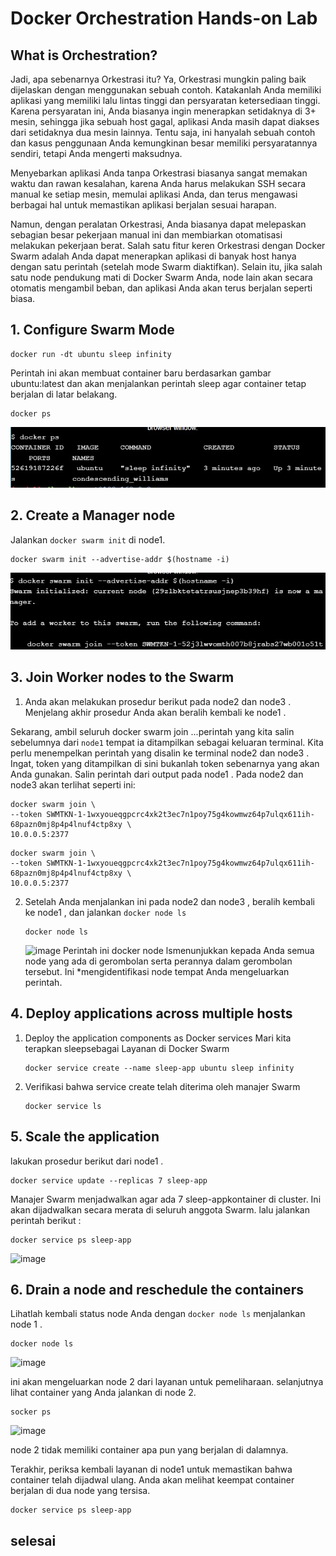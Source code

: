 # Docker Orchestration Hands-on Lab

##  What is Orchestration?
Jadi, apa sebenarnya Orkestrasi itu? Ya, Orkestrasi mungkin paling baik dijelaskan dengan menggunakan sebuah contoh. Katakanlah Anda memiliki aplikasi yang memiliki lalu lintas tinggi dan persyaratan ketersediaan tinggi. Karena persyaratan ini, Anda biasanya ingin menerapkan setidaknya di 3+ ​​mesin, sehingga jika sebuah host gagal, aplikasi Anda masih dapat diakses dari setidaknya dua mesin lainnya. Tentu saja, ini hanyalah sebuah contoh dan kasus penggunaan Anda kemungkinan besar memiliki persyaratannya sendiri, tetapi Anda mengerti maksudnya.

Menyebarkan aplikasi Anda tanpa Orkestrasi biasanya sangat memakan waktu dan rawan kesalahan, karena Anda harus melakukan SSH secara manual ke setiap mesin, memulai aplikasi Anda, dan terus mengawasi berbagai hal untuk memastikan aplikasi berjalan sesuai harapan.

Namun, dengan peralatan Orkestrasi, Anda biasanya dapat melepaskan sebagian besar pekerjaan manual ini dan membiarkan otomatisasi melakukan pekerjaan berat. Salah satu fitur keren Orkestrasi dengan Docker Swarm adalah Anda dapat menerapkan aplikasi di banyak host hanya dengan satu perintah (setelah mode Swarm diaktifkan). Selain itu, jika salah satu node pendukung mati di Docker Swarm Anda, node lain akan secara otomatis mengambil beban, dan aplikasi Anda akan terus berjalan seperti biasa.

## 1. Configure Swarm Mode
```
docker run -dt ubuntu sleep infinity
```
Perintah ini akan membuat container baru berdasarkan gambar ubuntu:latest dan akan menjalankan perintah sleep agar container tetap berjalan di latar belakang.

```
docker ps
```
![docker ps](./2-docker-ps.jpg)

## 2. Create a Manager node

Jalankan `docker swarm init` di node1.
```
docker swarm init --advertise-addr $(hostname -i)
```
![](./3-swarm-init-.jpg)

## 3. Join Worker nodes to the Swarm
1. Anda akan melakukan prosedur berikut pada node2 dan node3 . Menjelang akhir prosedur Anda akan beralih kembali ke node1 .

Sekarang, ambil seluruh docker swarm join ...perintah yang kita salin sebelumnya dari `node1` tempat ia ditampilkan sebagai keluaran terminal. Kita perlu menempelkan perintah yang disalin ke terminal node2 dan node3 .
Ingat, token yang ditampilkan di sini bukanlah token sebenarnya yang akan Anda gunakan. Salin perintah dari output pada node1 . Pada node2 dan node3 akan terlihat seperti ini:
```
docker swarm join \
--token SWMTKN-1-1wxyoueqgpcrc4xk2t3ec7n1poy75g4kowmwz64p7ulqx611ih-68pazn0mj8p4p4lnuf4ctp8xy \
10.0.0.5:2377
```
```
docker swarm join \
--token SWMTKN-1-1wxyoueqgpcrc4xk2t3ec7n1poy75g4kowmwz64p7ulqx611ih-68pazn0mj8p4p4lnuf4ctp8xy \
10.0.0.5:2377
```
2. Setelah Anda menjalankan ini pada node2 dan node3 , beralih kembali ke node1 , dan jalankan `docker node ls`
   ```
   docker node ls
   ```
   ![image](./)
Perintah ini docker node lsmenunjukkan kepada Anda semua node yang ada di gerombolan serta perannya dalam gerombolan tersebut. Ini *mengidentifikasi node tempat Anda mengeluarkan perintah.

## 4. Deploy applications across multiple hosts 
1. Deploy the application components as Docker services
   Mari kita terapkan sleepsebagai Layanan di Docker Swarm
   ```
   docker service create --name sleep-app ubuntu sleep infinity
   ```
2. Verifikasi bahwa service create telah diterima oleh manajer Swarm
   ```
   docker service ls
   ```

## 5. Scale the application
lakukan prosedur berikut dari node1 .
```
docker service update --replicas 7 sleep-app
```
Manajer Swarm menjadwalkan agar ada 7 sleep-appkontainer di cluster. Ini akan dijadwalkan secara merata di seluruh anggota Swarm.
lalu jalankan perintah berikut :
```
docker service ps sleep-app
```
![image](./)

## 6. Drain a node and reschedule the containers
Lihatlah kembali status node Anda dengan `docker node ls` menjalankan node 1 .
```
docker node ls
```
![image](./)

ini akan mengeluarkan node 2 dari layanan untuk pemeliharaan.
selanjutnya lihat container yang Anda jalankan di node 2.
```
socker ps
```
![image](./)

node 2 tidak memiliki container apa pun yang berjalan di dalamnya.

Terakhir, periksa kembali layanan di node1 untuk memastikan bahwa container telah dijadwal ulang. Anda akan melihat keempat container berjalan di dua node yang tersisa.
```
docker service ps sleep-app
```

## selesai

   

   
   
